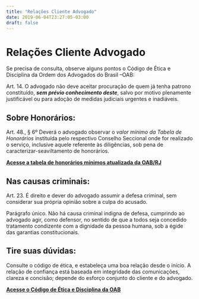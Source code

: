 ```yaml
---
title: "Relações Cliente Advogado"
date: 2019-06-04T23:27:05-03:00
draft: false
---
```


# Relações Cliente Advogado


Se precisa de consulta, observe alguns pontos o Código de Ética e Disciplina da Ordem dos Advogados do Brasil –OAB:

Art. 14. O advogado não deve aceitar procuração de quem já tenha patrono constituído, **_sem prévio conhecimento deste_**, salvo por motivo plenamente justificável ou para adoção de medidas judiciais urgentes e inadiáveis.

## Sobre Honorários:


Art. 48., §  6º  Deverá  o  advogado  observar  o  _valor  mínimo  da  Tabela  de  Honorários_  instituída pelo  respectivo  Conselho  Seccional  onde  for  realizado  o  serviço,  inclusive  aquele referente às diligências, sob pena de caracterizar-seaviltamento de honorários.

**<a data-disable-linkrewriter="true" data-modal-video="" data-modal-size="854x480" target="modal-frame" href="http://www.oabrj.org.br/tabela-de-honorarios" class=" unifyCta">Acesse a tabela de honorários mínimos atualizada da OAB/RJ</a>**

## Nas causas criminais:


Art. 23. É direito e dever do advogado assumir a defesa criminal, sem considerar sua própria opinião sobre a culpa do acusado.

Parágrafo único. Não há causa criminal indigna de defesa, cumprindo ao advogado agir, como defensor, no sentido de que a todos seja concedido tratamento condizente com a dignidade da pessoa humana, sob a égide das garantias constitucionais.

## Tire suas dúvidas:

Consulte o código de ética, e estabeleça uma boa relação desde o início.  A relação de confiança está baseada em integridade das comunicações, clareza e concisão; depende do esforço conjunto do cliente e do advogado.

**<a data-disable-linkrewriter="true" data-modal-video="" data-modal-size="854x480" target="modal-frame" href="https://www.oab.org.br/arquivos/resolucao-n-022015-ced-2030601765.pdf" class=" unifyCta">Acesse o Código de Ética e Disciplina da OAB</a>**
